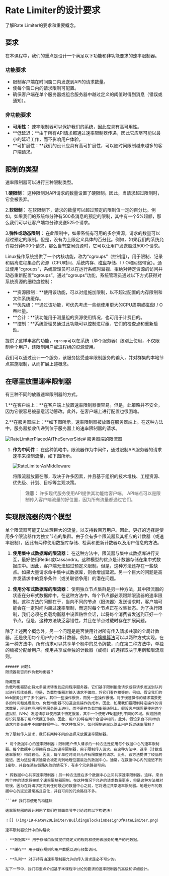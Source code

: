# Rate Limiter的设计要求

了解Rate Limiter的要求和重要概念。

## 要求

在本课程中，我们的重点是设计一个满足以下功能和非功能要求的速率限制器。

### 功能要求

- 限制客户端在时间窗口内发送到API的请求数量。
- 使每个窗口内的请求限制可配置。
- 确保客户端在单个服务器或组合服务器中越过定义的阈值时得到消息（错误或通知）。

### 非功能要求

- **可用性：** 速率限制器可以保护我们的系统，因此应具有高可用性。
- **低延迟：**由于所有API请求都通过速率限制器传递，因此它应尽可能以最小的延迟工作，而不影响用户体验。
- **可扩展性：**我们的设计应具有高可扩展性，可以随时间限制越来越多的客户端请求。

## 限制的类型

速率限制器可以进行三种限制类型。

1.**硬限制：** 这种限制对API请求的数量设置了硬限制。因此，当请求超过限制时，它会被丢弃。

2.**软限制：** 在软限制下，请求的数量可以超过预定的限制值一定的百分比。例如，如果我们的系统每分钟有500条消息的预定的限制，其中有一个5%超额，那么我们可以让客户端每分钟发送525个请求。

3.**弹性或动态限制：** 在此限制中，如果系统有可用的多余资源，请求的数量可以超过预定的限制。但是，没有为上限定义具体的百分比。例如，如果我们的系统允许每分钟500个请求，那么当有空闲资源时，它可以让用户发送超过500个请求。

Linux操作系统提供了一个内核功能，称为“cgroups”（控制组），用于限制、记录和隔离进程集合的资源（CPU时间、系统内存、磁盘存储、I / O和网络带宽）。通过使用“cgroups”，系统管理员可以在运行系统时监视、拒绝对特定资源的访问并动态重新配置“cgroups”。通过“cgroups”功能，系统管理员通过以下方式获得对系统资源的细粒度控制：

- **资源限制：**使用该功能，可以对组施加限制，以不超过配置的内存限制和文件系统缓存。
- **优先级：**通过该功能，可优先考虑一些组使用更大的CPU周期或磁盘I / O吞吐量。
- **会计：**该功能用于测量组的资源使用情况，也可用于计费目的。
- **控制：**系统管理员通过此功能可以控制进程组、它们的检查点和重新启动。

提供了这样丰富的功能，`cgroup`可以在系统（单个服务器）级别上使用，不仅限制单个用户，还限制用户或进程组的资源使用。

我们可以通过设计一个服务，该服务接受速率限制服务的输入，并对群集的本地节点实施限制，从而扩展上述概念。

## 在哪里放置速率限制器

有三种不同的放置速率限制器的方式。

1.**在客户端上：**在客户端上放置速率限制器很容易。但是，此策略并不安全，因为它很容易被恶意活动篡改。此外，在客户端上进行配置也很困难。

2.**在服务器端上：**如下图所示，速率限制器被放置在服务器端上。在这种方法中，服务器接收传递到位于服务器上的速率限制器的请求。

![RateLimiterPlacedAtTheServerSide](/img/19-Rate%20Limiter/RateLimiterPlacedAtTheServerSide.png)# 服务器端的限流器

1. **作为中间件：** 在这种策略中，限流器作为中间件，通过限制API服务器的请求速率来控制流量，如下图所示。

   ![RateLimiterAsMiddleware](/img/19-Rate%20Limiter/RateLimiterAsMiddleware.png)

   将限流器放置在哪，取决于许多因素，并且基于组织的技术堆栈、工程资源、优先级、计划、目标等主观决策。

   > **注意：** 许多现代服务使用API提供其功能给客户端。 API端点可以是限制传入客户端流量的好位置，因为所有流量都通过它们。

## 实现限流器的两个模型

单个限流器可能无法处理巨大的流量，以支持数百万用户。因此，更好的选择是使用多个限流器作为独立节点的集群。由于会有多个限流器及其相应的计数器（或速率限制），因此有两种使用数据库存储、检索和更新计数器以及用户信息的方法。

1. **使用集中式数据库的限流器：** 在这种方法中，限流器与集中式数据库进行交互，最好使用Redis或Cassandra。这种模型的优点是计数器存储在集中式数据库中。因此，客户端无法超过预定义限制。但是，这种方法还存在一些缺点。如果大量请求命中集中式数据库，则会增加延迟。另一个巨大的问题是高并发请求中的竞争条件（或关联锁争用）的潜在问题。

2. **使用分布式数据库的限流器：** 使用独立节点集群是另一种方法，其中限流器的状态在分布式数据库中。在这种方法中，每个节点都必须跟踪限流器的速率限制。这种方法的问题在于，当向不同的节点（限流器）发送请求时，客户端可能会在一定时间内超过速率限制，而这时每个节点正在收集状态。为了执行限制，我们必须在负载均衡器中设置粘性会话，以将每个消费者发送到正好一个节点。但是，这种方法缺乏容错性，并且在节点过载时存在扩展问题。

除了上述两个概念外，另一个问题是是否使用针对所有传入请求共享的全局计数器，还是使用每个用户的个体计数器。例如，[令牌桶算法](https://www.educative.io/collection/page/10370001/4941429335392256/5447913559293952#Token-bucket-algorithm)可以以两种方式实现。在第一种方法中，所有请求可以共享单个桶中的总令牌数，而在第二种方法中，单独的桶被分配给用户。使用共享或单独的计数器（或桶）的选择取决于用例和限流规则。

```需要思考的问题
###### 问题1
限流器能否用作负载均衡器？

隐藏答案
负载均衡器防止将太多请求转发到应用程序服务器。它们基于限制拒绝请求或将请求发送到队列以进行后续处理。但是，负载均衡器对输入请求不偏向，将它们看作相等的。例如，假设我们的Web服务公开了多个操作。其中一些操作很快，而另一些操作很慢。对于慢速操作的请求需要更多的时间和处理能力。负载均衡器不知道这些操作的成本。因此，如果我们要限制特定操作的请求数量，应该在应用程序服务器上进行，而不是在负载均衡器级别上。假设客户端需要使用两个虚拟机（VMs）发送请求以使用某个特定服务，其中一个使用VPN连接到不同的区域。假设限流标识符是基于用户凭据工作的。因此，用户ID将在两个会话中相同。此外，假设来自不同VM的请求可能会击中不同的数据中心。在这种情况下，如何限制速率以防止用户超过速率限制？

为了限制传入请求，我们有两种不同的选择来放置速率限制器。

* 每个数据中心的速率限制器：限制用户传入请求的一种方法是使用每个数据中心的速率限制器。每个数据中心将拥有自己的速率限制器，用于限制传入请求。在这种方法中，速率（计数或速率限制）相对较低。因此，每个单位时间只允许有限数量的请求。此外，该方法提供了较低的延迟，因为这些请求通常会被定向到地理位置最近的数据中心。通常，在数据中心内的延迟不到1毫秒，并且在某些链路失败的情况下，有多个冗余路径可用。

* 跨数据中心共享速率限制器：另一种方法是在多个数据中心之间共享速率限制器。这样，来自两个VM的请求将被单个速率限制器限制。在这种情况下允许的请求数量更多，但是这种方法相对较慢，因为在将请求定向到任何最近的数据中心之前，它将通过共享速率限制器。地理分布的数据中心的延迟通常高且变化，并且可用的冗余路径不多。

​```## 我们将使用的构建块

速率限制器的设计利用了我们在前面章节中讨论过的以下构建块！

！[]（/img/19-Rate%20Limiter/BuildingBlocksinDesignOfRateLimiter.png）

速率限制器设计中的构建块：

- **数据库** 用于存储由服务提供商定义的规则和使用该服务的用户的元数据。

- **缓存** 用于缓存规则和用户数据以进行频繁访问。

- **队列** 对于持有由速率限制器允许的传入请求是必不可少的。

在下一节中，我们将重点介绍基于本课程中讨论的要求的速率限制器的高级和详细设计。
```